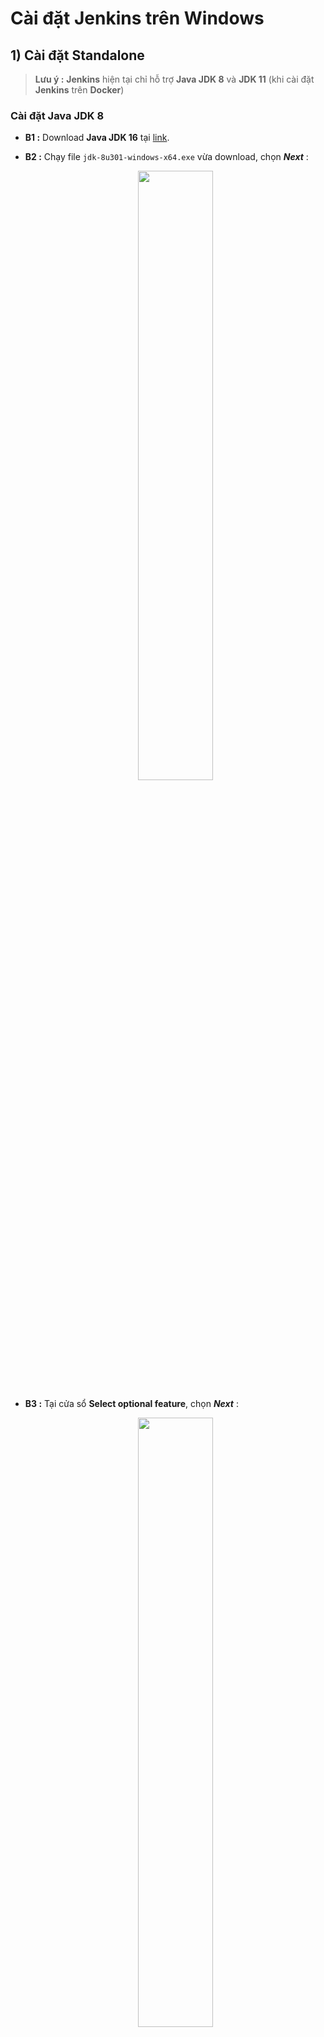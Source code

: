 # Cài đặt Jenkins trên Windows
## **1) Cài đặt Standalone**
> **Lưu ý :** **Jenkins** hiện tại chỉ hỗ trợ **Java JDK 8** và **JDK 11** (khi cài đặt **Jenkins** trên **Docker**)
### **Cài đặt Java JDK 8**
- **B1 :** Download **Java JDK 16** tại [link](https://www.oracle.com/java/technologies/javase/javase-jdk8-downloads.html).
- **B2 :** Chạy file `jdk-8u301-windows-x64.exe` vừa download, chọn ***Next*** :

    <p align=center><img src="https://i.imgur.com/uzWo51r.png" width=50%></p>

- **B3 :** Tại cửa sổ **Select optional feature**, chọn ***Next*** :

    <p align=center><img src="https://i.imgur.com/tMhKzLO.png" width=50%></p>

- **B4 :** Tại cửa sổ **Destination Folder**, chọn ***Next*** để chọn đường dẫn mặc định :

    <p align=center><img src="https://i.imgur.com/XNFsBKJ.png" width=50%></p>

- **B5 :** Quá trình cài đặt diễn ra :

    <p align=center><img src="https://i.imgur.com/2ILztw9.png" width=50%></p>

- **B6 :** Chọn ***Close*** để hoàn tất quá trình cài đặt :

    <p align=center><img src="https://i.imgur.com/usGropr.png" width=50%></p>

- **B7 :** Truy cập ***Control Panel*** > ***System and Security*** > ***System*** > ***Advanced System Settings*** :

    <p align=center><img src="https://i.imgur.com/UBxLrJD.png" width=70%></p>

- **B8 :** Trong tab **Advanced**, chọn ***Environment Variables...*** :

    <p align=center><img src="https://i.imgur.com/jZH58p8.png" width=50%></p>

- **B9 :** Tại cửa sổ **Environment Variables**, thay đổi **Path** của Windows :

    <p align=center><img src="https://i.imgur.com/PcJhNau.png" width=50%></p>

- **B10 :** Chọn ***New*** để thêm đường dẫn cho **Java** :

    <p align=center><img src="https://i.imgur.com/HMTlLBw.png" width=50%></p>

- **B11 :** Thêm đường dẫn cài đặt **Java** `C:\Program Files\Java\jdk-16.0.2\bin`, sau đó chọn ***OK*** để hoàn tất :

    <p align=center><img src="https://i.imgur.com/Z5eUDN5.png" width=50%></p>

- **B12 :** Kiểm tra lại version **Java** đã cài đặt :
    ```
    > java -version
    ```
    ```
    java version "1.8.0_301"
    Java(TM) SE Runtime Environment (build 1.8.0_301-b09)
    Java HotSpot(TM) 64-Bit Server VM (build 25.301-b09, mixed mode)
    ```
### **Cài đặt Jenkins**
- **B1 :** Download Jenkins tại [link](https://www.jenkins.io/download/).
- **B2 :** Sau khi tải về file `jenkins.msi`, tiến hành run để cài đặt. Tại cửa sổ **Welcome**, chọn ***Next*** để tiếp tục :

    <p align=center><img src="https://i.imgur.com/jGN5rUs.png" width=50%></p>

- **B3 :** Tại cửa sổ **Destination Folder**, chọn ***Next*** để tiếp tục :
    
    <p align=center><img src="https://i.imgur.com/Gt1asn9.png" width=50%></p>

- **B4 :** Tại cửa sổ **Service Logon Credential**, chọn ***Run service as LocalSystem*** rồi chọn ***Next*** để tiếp tục :

    <p align=center><img src="https://i.imgur.com/iU5PMHz.png" width=50%></p>

- **B5 :** Tại cửa sổ **Port Selection**, chọn port cho **Jenkins**, sau đó chọn ***Test Port*** để kiểm tra port có sử dụng được không -> chọn ***Next*** để tiếp tục :

    <p align=center><img src="https://i.imgur.com/46Ge4os.png" width=50%></p>

- **B6 :** Tại cửa sổ **Select Java home directory**, chọn ***Nex*** :

    <p align=center><img src="https://i.imgur.com/bY5EX8x.png" width=50%></p>

- **B7 :** Tại cửa sổ **Custom Setup**, chọn ***Next*** :

    <p align=center><img src="https://i.imgur.com/jlBc2KK.png" width=50%></p>

- **B8 :** Chọn ***Install*** để tiến hành cài đặt :

    <p align=center><img src="https://i.imgur.com/XpqNiPv.png" width=50%></p>

- **B9 :** Chọn ***Finish*** để kết thúc cài đặt :

    <p align=center><img src="https://i.imgur.com/bGYqnzZ.png" width=50%></p>

- **B10 :** Trên trình duyệt, truy cập URL : `http://localhost:8080` để vào dashboard của **Jenkins**. Tại đây ta sẽ thấy **Jenkins** yêu cầu nhập mật khẩu để Unlock. Để đảm bảo người cài đặt nắm quyền Administrator, người dùng cần phải truy cập được vào file `C:\Windows\system32\config\systemprofile\AppData\Local\Jenkins\.jenkins\secrets\initialAdminPassword` để lấy password. Sau khi nhập password, chọn ***Continue*** để tiếp tục :

    <img src="https://i.imgur.com/udFdYWA.png">

- **B11 :** Tại cửa sổ **Customize Jenkins**, chọn ***Install suggested plugins*** :

    <img src=https://i.imgur.com/Kd8T0hq.png>

- **B12 :** Sau khi cài đặt xong các plugin, tại cửa sổ **Create First Admin User**, **Jenkins** yêu cầu tạo một user khác để bảo mật cho user `admin` ban đầu. Nếu muốn bỏ qua, chọn ***Skip and continue as admin*** :

    <img src=https://i.imgur.com/WS0PQbK.png>

- **B13 :** Tại cửa sổ **Instance Configuration**, chọn ***Save and Finish*** :

    <img src=https://i.imgur.com/lOGKUyc.png>

- **B14 :** Chọn ***Start using Jenkins*** :

    <img src=https://i.imgur.com/Ew0lwCi.png>

- **B15 :** Quá trình setup cơ bản đã xong. Let's enjoys!

    <img src=https://i.imgur.com/CoHpVLC.png>
## **2) Cài đặt Jenkins trên Apache Tomcat**
### **Cài đặt Java JDK 8**
### **Download Jenkins war file**
- Download `jenkins.war` tại [link](https://www.jenkins.io/download/) :

    <img src=https://i.imgur.com/5oEJtYX.png>

### **Cài đặt Apache Tomcat 9**
> Cần cài đặt **Tomcat 9** vì sau version 9 sẽ không hỗ trợ **Java JDK 8**
- **B1 :** Download file cài đặt **Apache Tomcat** tại [link](https://tomcat.apache.org/download-90.cgi).
- **B2 :** Chạy file `apache-tomcat-9.0.52.exe` vừa download, chọn ***Next*** :

    <p align=center><img src="https://i.imgur.com/LF7Apzi.png" width=50%></p>

- **B3 :** Tại cửa sổ **License Agreement**, chọn ***I Agree*** :

    <p align=center><img src="https://i.imgur.com/wTNI37U.png" width=50%></p>

- **B4 :** Tại cửa sổ **Choose Components**, chọn ***Next*** :

    <p align=center><img src="https://i.imgur.com/aFHCzbs.png" width=50%></p>

- **B5 :** Tại cửa sổ **Configuration**, có thể tạo Administrator User để quản lý Tomcat qua GUI, sau đó chọn ***Next*** :

    <p align=center><img src="https://i.imgur.com/m0jc73M.png" width=50%></p>

- **B6 :** Tại cửa sổ **Java Virtual Machine**, chọn ***Next*** :

    <p align=center><img src="https://i.imgur.com/Iv2lnB1.png" width=50%></p>

- **B7 :** Tại cửa sổ **Choose Install Location**, chọn ***Install*** để tiến hành cài đặt :

    <p align=center><img src="https://i.imgur.com/dSVus6r.png" width=50%></p>

- **B8 :** Quá trình cài đặt hoàn tất, chọn ***Finish*** để kết thúc :

    <p align=center><img src="https://i.imgur.com/x2jycW8.png" width=50%></p>

- **B9 :** Trên trình duyệt, truy cập `http://localhost:8080` để vào giao diện của Tomcat, chọn ***Manage apps*** :

    <img src=https://i.imgur.com/fhgRW6J.png>

- **B10 :** Hệ thống sẽ yêu cầu user password Administrator đã tạo từ trước. Sau khi đăng nhập vào giao diện quản lý app của **Tomcat**, tại tab **WAR file to deploy**, chọn ***Choose file*** để browse tới file `jenkins.war` đã download :

    <img src=https://i.imgur.com/mAGdOSU.png>

- **B11 :** Chọn ***Deploy*** để cài đặt app **Jenkins** :

    <img src=https://i.imgur.com/AcOOLor.png>

- **B12 :** Quá trình cài đặt sẽ mất `2-3p`. Sau khi cài đặt thành công, ta sẽ thấy app **Jenkins** xuất hiện ở trang quản lý :

    <img src=https://i.imgur.com/FGoVkV3.png>

- **B13 :** Trên trình duyệt, truy cập `http://localhost:8080/jenkins` để vào trình setup của **Jenkins** :

    <img src=https://i.imgur.com/UjOuinv.png>